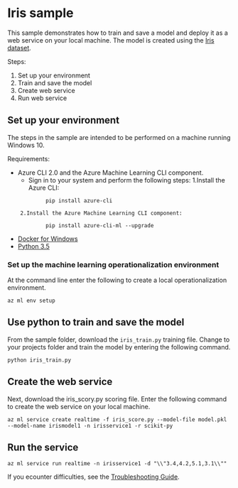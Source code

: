 # Iris sample

This sample demonstrates how to train and save a model and deploy it as a web service on your local machine. 
The model is created using the [Iris dataset](http://scikit-learn.org/stable/auto_examples/datasets/plot_iris_dataset.html). 

Steps:

1. Set up your environment
2. Train and save the model
3. Create web service
4. Run web service

## Set up your environment

The steps in the sample are intended to be performed on a machine running Windows 10.

Requirements:

* Azure CLI 2.0 and the Azure Machine Learning CLI component. 
    * Sign in to your system and perform the following steps:
        1.Install the Azure CLI:
```
            pip install azure-cli
```
        2.Install the Azure Machine Learning CLI component:
```
            pip install azure-cli-ml --upgrade
```
* [Docker for Windows](https://docs.docker.com/docker-for-windows/)
* [Python 3.5](https://www.python.org/downloads/)

### Set up the machine learning operationalization environment

At the command line enter the following to create a local operationalization environment.

```
az ml env setup 
```

## Use python to train and save the model 

From the sample folder, download the ```iris_train.py``` training file.
Change to your projects folder and train the model by entering the following command.
```
python iris_train.py
```

## Create the web service

Next, download the iris_scory.py scoring file.
Enter the following command to create the web service on your local machine.
```
az ml service create realtime -f iris_score.py --model-file model.pkl --model-name irismodel1 -n irisservice1 -r scikit-py
```
## Run the service

```
az ml service run realtime -n irisservice1 -d "\\"3.4,4.2,5.1,3.1\\""
```

If you ecounter difficulties, see the [Troubleshooting Guide](..\..\..\documentation\troubleshooting.md).
